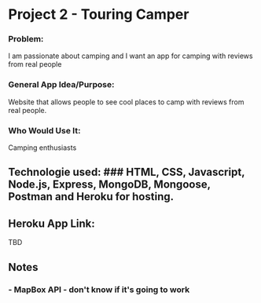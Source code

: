 # Project 2 - Touring Camper

### Problem:

I am passionate about camping and I want an app for camping with reviews from real people

### General App Idea/Purpose:

Website that allows people to see cool places to camp with reviews from real people.

### Who Would Use It:

Camping enthusiasts

## Technologie used: ### HTML, CSS, Javascript, Node.js, Express, MongoDB, Mongoose, Postman and Heroku for hosting.

## Heroku App Link:

TBD

## Notes

### - MapBox API - don't know if it's going to work
